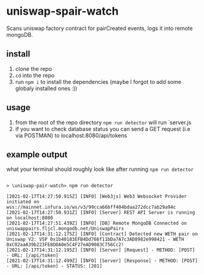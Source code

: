 # uniswap-spair-watch

Scans uniswap factory contract for pairCreated events, logs it into remote mongoDB.

## install

1. clone the repo
2. `cd` into the repo
3. run `npm i` to install the dependencies (maybe I forgot to add some globaly installed ones :))

## usage

1. from the root of the repo directory `npm run detector` will run `server.js
2. if you want to check database status you can send a GET request (i.e via POSTMAN) to localhost:8080/api/tokens

## example output

what your terminal should roughly look like after running `npm run detector`

```

> \uniswap-pair-watch> npm run detector

[2021-02-17T14:27:50.915Z] [INFO] [Web3js] Web3 Websocket Provider initiated on wss://mainnet.infura.io/ws/v3/99cca66bff404bdaa272dcc7ab29a94c
[2021-02-17T14:27:50.931Z] [INFO] [Server] REST API Server is running on localhost:8080
[2021-02-17T14:27:51.439Z] [INFO] [DB] Remote MongoDB Connected on uniswappairs.fljcl.mongodb.net/UniswapPairs
[2021-02-17T14:31:12.175Z] [INFO] [Contract] Detected new WETH pair on Uniswap V2: VSP 0x1b40183EFB4Dd766f11bDa7A7c3AD8982e998421 - WETH 0xC02aaA39b223FE8D0A0e5C4F27eAD9083C756Cc2!
[2021-02-17T14:31:12.195Z] [INFO] [Server] [Request] - METHOD: [POST] - URL: [/api/token]
[2021-02-17T14:31:12.499Z] [INFO] [Server] [Response] - METHOD: [POST] - URL: [/api/token] - STATUS: [201]

```
